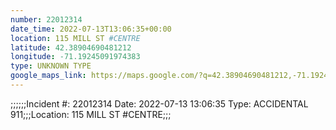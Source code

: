 ```yaml
---
number: 22012314
date_time: 2022-07-13T13:06:35+00:00
location: 115 MILL ST #CENTRE
latitude: 42.38904690481212
longitude: -71.19245091974383
type: UNKNOWN TYPE
google_maps_link: https://maps.google.com/?q=42.38904690481212,-71.19245091974383
---
```


;;;;;;Incident #: 22012314   Date: 2022-07-13 13:06:35   Type: ACCIDENTAL 911;;;Location: 115 MILL ST #CENTRE;;;
